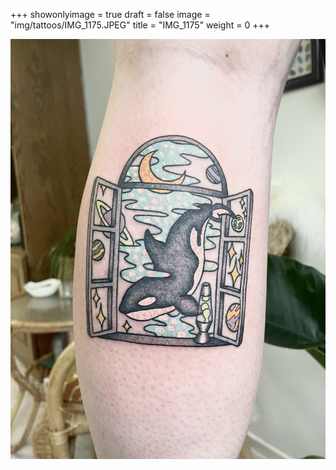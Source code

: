 +++
showonlyimage = true
draft = false
image = "img/tattoos/IMG_1175.JPEG"
title = "IMG_1175"
weight = 0
+++

![image](/img/tattoos/IMG_1175.JPEG)
